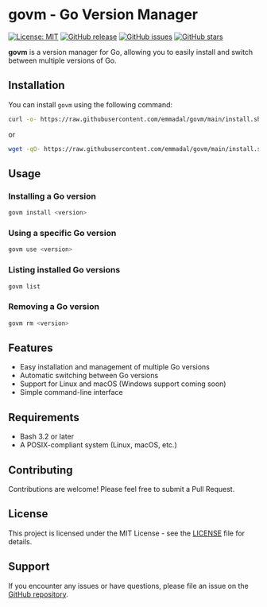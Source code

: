 # govm - Go Version Manager

[![License: MIT](https://img.shields.io/badge/License-MIT-yellow.svg)](https://opensource.org/licenses/MIT)
[![GitHub release](https://img.shields.io/github/release/emmadal/govm.svg)](https://github.com/emmadal/govm/releases)
[![GitHub issues](https://img.shields.io/github/issues/emmadal/govm.svg)](https://github.com/emmadal/govm/issues)
[![GitHub stars](https://img.shields.io/github/stars/emmadal/govm.svg)](https://github.com/emmadal/govm/stargazers)

**govm** is a version manager for Go, allowing you to easily install and switch between multiple versions of Go.

## Installation

You can install `govm` using the following command:

```bash
curl -o- https://raw.githubusercontent.com/emmadal/govm/main/install.sh | bash
```

or

```bash
wget -qO- https://raw.githubusercontent.com/emmadal/govm/main/install.sh | bash
```

## Usage

### Installing a Go version

```bash
govm install <version>
```

### Using a specific Go version

```bash
govm use <version>
```

### Listing installed Go versions

```bash
govm list
```

### Removing a Go version

```bash
govm rm <version>
```

## Features

- Easy installation and management of multiple Go versions
- Automatic switching between Go versions
- Support for Linux and macOS (Windows support coming soon)
- Simple command-line interface

## Requirements

- Bash 3.2 or later
- A POSIX-compliant system (Linux, macOS, etc.)

## Contributing

Contributions are welcome! Please feel free to submit a Pull Request.

## License

This project is licensed under the MIT License - see the [LICENSE](LICENSE) file for details.

## Support

If you encounter any issues or have questions, please file an issue on the [GitHub repository](https://github.com/emmadal/govm/issues).

